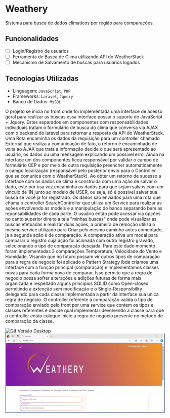 # Weathery

Sistema para busca de dados climaticos por região para comparações.


## Funcionalidades

- [ ] Login/Registro de usuários
- [ ] Ferramenta de Busca de Clima utilizando API do WeatherStack
- [ ] Mecanismo de Salvamento de buscas para usuários logados

## Tecnologias Utilizadas

- Linguagem: `JavaScript`, `PHP`
- Frameworks: `Laravel`, `Jquery`
- Banco de Dados: `MySQL`

O projeto se inicia no front onde foi implementada uma interface de acesso geral para realizar as buscas essa interface possui o suporte de JavaScript + Jquery. Estes separados em componentes com responsabilidades individuais tratam o formulário de busca do clima que conversa via AJAX com o backend do laravel para retornar a resposta da API do WeatherStack.
Uma Rota encaminha os dados da requisição para um controller chamado External que realiza a comunicação de fato, o retorno é encaminhado de volta ao AJAX que trata a informação decide o que será apresentado ao usuário, os dados ou uma mensagem explicando um possivel erro.
Ainda na interface um dos componentes ficou responsável por validar o campo de formulário CEP e por meio de outra requisição preencher automaticamente o campo localização (responsável pelo posterior envio para o Controller que se comunica com o WeatherStack).
Ao obter um retorno de sucesso a interface com os dados de clima é construida com uma ação de salvar o dado, este por usa vez encaminha os dados para que sejam salvos com um vinculo de 1N junto ao modelo de USER, ou seja, só é possivel salvar sua busca se você ja for registrado.
Os dados são enviados para uma rota que chama o controller SearchController que utiliza um Service para realizar as ações envolvendo as models e a manipulação do banco separando bem as reponsabilidades de cada parte. O usuário então pode acessar via opções no canto superior direito a tela "minhas buscas" onde pode
visualizar as buscas efetuadas e realizar duas ações, a primeira de remoção utiliza o mesmo service utilizado para Criar pelo mesmo caminho antes comentado, ja a segunda ação é de comparação. A comparação ativa um modal para comparar o registro cuja ação foi acionada com outro registro gravado, selecionando o tipo de comparação desejada. 
Para este dado momento foram implementadas 3 comparações Temperatura, Velocidade do Vento e Humidade. Visando que no futuro possam vir outros tipos de comparação para a regra de negocio foi aplicado o Pattern Strategy ibde criamos uma interface com a função principal (comparação) e implementamos classes novas para cada forma nova de comparar.
Isso permite que a regra de negocio possa sofrer alterações e adições futuras de forma mais organizada e respeitado alguns principios SOLID como Open-closed permitindo a extenção sem modificação e o Single-Responsibility delegando para cada classe implementada a partir da interface sua unica regra de negócio.
O controller referente a comparação valida o tipo de comparação enviado pelo front por uma service que contem os tipos e classes referentes e decide qual implementar devolvendo a classe para que o controller então coloque inicie a regra de negocio presente no metodo de comparação da classe.

![Gif Versão Desktop](https://github.com/YuriRdrdV/Weathery-Project/blob/master/public/gifs/weathery_desktop.gif)
![Gif Versão Mobile](https://github.com/YuriRdrdV/Weathery-Project/blob/master/public/gifs/weathery_mobile.gif)